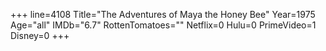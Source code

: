 +++
line=4108
Title="The Adventures of Maya the Honey Bee"
Year=1975
Age="all"
IMDb="6.7"
RottenTomatoes=""
Netflix=0
Hulu=0
PrimeVideo=1
Disney=0
+++

